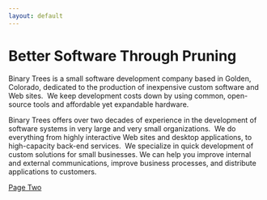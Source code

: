 ```yaml
---
layout: default
---
```


# Better Software Through Pruning

Binary Trees is a small software development company based in Golden, Colorado, dedicated to the
production of inexpensive custom software and Web sites.&nbsp; We keep development
costs down by using common, open-source tools and affordable yet
expandable hardware.


Binary Trees offers over two decades of experience in the development of software
systems in very large and very small organizations.&nbsp; We do everything from highly interactive Web sites and desktop applications, to high-capacity back-end services.&nbsp; We specialize in
quick development of custom solutions for small businesses. We can help
you improve internal and external communications, improve business
processes, and distribute applications to customers.

[Page Two](page-two.md)
